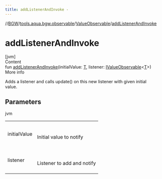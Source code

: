 ```yaml
---
title: addListenerAndInvoke -
---
```

//[BGW](../../../index.md)/[tools.aqua.bgw.observable](../index.md)/[ValueObservable](index.md)/[addListenerAndInvoke](add-listener-and-invoke.md)



# addListenerAndInvoke  
[jvm]  
Content  
fun [addListenerAndInvoke](add-listener-and-invoke.md)(initialValue: [T](index.md), listener: [IValueObservable](../-i-value-observable/index.md)<[T](index.md)>)  
More info  


Adds a listener and calls update() on this new listener with given initial value.



## Parameters  
  
jvm  
  
| | |
|---|---|
| <a name="tools.aqua.bgw.observable/ValueObservable/addListenerAndInvoke/#TypeParam(bounds=[kotlin.Any?])#tools.aqua.bgw.observable.IValueObservable[TypeParam(bounds=[kotlin.Any?])]/PointingToDeclaration/"></a>initialValue| <a name="tools.aqua.bgw.observable/ValueObservable/addListenerAndInvoke/#TypeParam(bounds=[kotlin.Any?])#tools.aqua.bgw.observable.IValueObservable[TypeParam(bounds=[kotlin.Any?])]/PointingToDeclaration/"></a><br><br>Initial value to notify<br><br>|
| <a name="tools.aqua.bgw.observable/ValueObservable/addListenerAndInvoke/#TypeParam(bounds=[kotlin.Any?])#tools.aqua.bgw.observable.IValueObservable[TypeParam(bounds=[kotlin.Any?])]/PointingToDeclaration/"></a>listener| <a name="tools.aqua.bgw.observable/ValueObservable/addListenerAndInvoke/#TypeParam(bounds=[kotlin.Any?])#tools.aqua.bgw.observable.IValueObservable[TypeParam(bounds=[kotlin.Any?])]/PointingToDeclaration/"></a><br><br>Listener to add and notify<br><br>|
  
  



